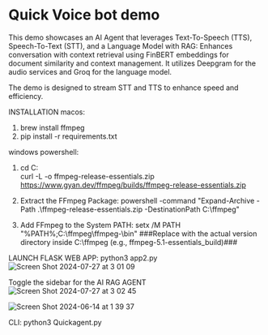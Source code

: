 # Quick Voice bot demo
This demo showcases an AI Agent that leverages Text-To-Speech (TTS), Speech-To-Text (STT), and a Language Model with RAG: Enhances conversation with context retrieval using FinBERT embeddings for document similarity and context management. It utilizes Deepgram for the audio services and Groq for the language model.

The demo is designed to stream STT and TTS to enhance speed and efficiency.

INSTALLATION
macos: 
1. brew install ffmpeg
2. pip install -r requirements.txt 

windows powershell:
1. cd C:\
curl -L -o ffmpeg-release-essentials.zip https://www.gyan.dev/ffmpeg/builds/ffmpeg-release-essentials.zip

2. Extract the FFmpeg Package:
powershell -command "Expand-Archive -Path .\ffmpeg-release-essentials.zip -DestinationPath C:\ffmpeg"

3. Add FFmpeg to the System PATH:
setx /M PATH "%PATH%;C:\ffmpeg\ffmpeg-<version>\bin"
###Replace <version> with the actual version directory inside C:\ffmpeg (e.g., ffmpeg-5.1-essentials_build)###

LAUNCH FLASK WEB APP:
python3 app2.py 
![Screen Shot 2024-07-27 at 3 01 09](https://github.com/user-attachments/assets/76b96586-cf53-4b96-831b-fba9464e8f59)

Toggle the sidebar for the AI RAG AGENT
![Screen Shot 2024-07-27 at 3 02 45](https://github.com/user-attachments/assets/9c5994aa-ac67-4955-bf83-14441a5308dc)

![Screen Shot 2024-06-14 at 1 39 37](https://github.com/RodneyFinkel/groq_deepgram_agent/assets/111357994/19baa267-1189-4375-a38d-06b4a7a55274)






CLI:
python3 Quickagent.py
